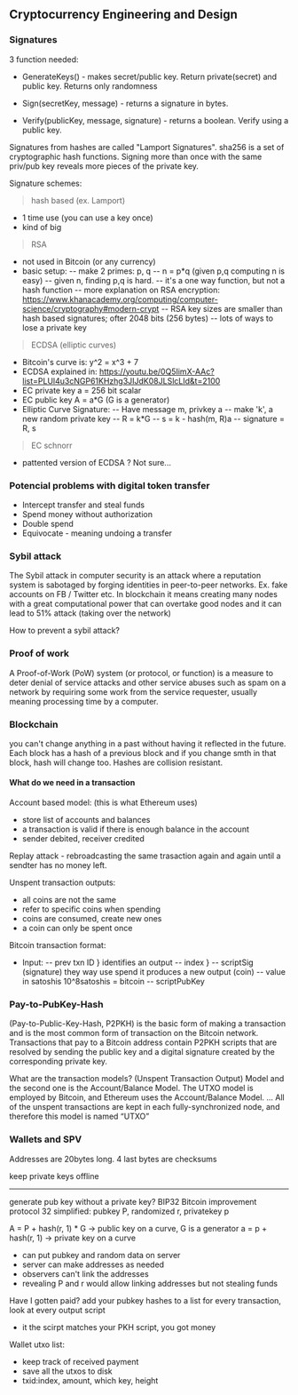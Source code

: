 ## Cryptocurrency Engineering and Design

### Signatures
3 function needed:
- GenerateKeys() - makes secret/public key.
Return private(secret) and public key. Returns only randomness

- Sign(secretKey, message) - returns a signature in bytes.

- Verify(publicKey, message, signature) - returns a boolean. Verify using a public key.

Signatures from hashes are called "Lamport Signatures". sha256 is a set of cryptographic hash functions.
Signing more than once with the same priv/pub key reveals more pieces of the private key.

Signature schemes:
> hash based (ex. Lamport)
- 1 time use (you can use a key once)
- kind of big

> RSA
- not used in Bitcoin (or any currency)
- basic setup:
-- make 2 primes: p, q
-- n = p*q (given p,q computing n is easy)
-- given n, finding p,q is hard.
-- it's a one way function, but not a hash function
-- more explanation on RSA encryption: https://www.khanacademy.org/computing/computer-science/cryptography#modern-crypt
-- RSA key sizes are smaller than hash based signatures; ofter 2048 bits (256 bytes)
-- lots of ways to lose a private key

> ECDSA (elliptic curves)
- Bitcoin's curve is: y^2 = x^3 + 7
- ECDSA explained in: https://youtu.be/0Q5IimX-AAc?list=PLUl4u3cNGP61KHzhg3JIJdK08JLSlcLId&t=2100
- EC private key a = 256 bit scalar
- EC public key A = a*G (G is a generator)
- Elliptic Curve Signature:
-- Have message m, privkey a
-- make 'k', a new random private key
-- R = k*G
-- s = k - hash(m, R)a
-- signature = R, s

> EC schnorr
- pattented version of ECDSA ? Not sure... 


### Potencial problems with digital token transfer

- Intercept transfer and steal funds
- Spend money without authorization
- Double spend
- Equivocate - meaning undoing a transfer

### Sybil attack
The Sybil attack in computer security is an attack where a reputation system is sabotaged by forging identities in peer-to-peer networks. Ex. fake accounts on FB / Twitter etc. In blockchain it means creating many nodes with a great computational power that can overtake good nodes and it can lead to 51% attack (taking over the network)

How to prevent a sybil attack?

### Proof of work
A Proof-of-Work (PoW) system (or protocol, or function) is a measure to deter denial of service attacks and other service abuses such as spam on a network by requiring some work from the service requester, usually meaning processing time by a computer.

### Blockchain
you can't change anything in a past without having it reflected in the future. Each block has a hash of a previous block and if you change smth in that block, hash will change too. Hashes are collision resistant.

#### What do we need in a transaction
Account based model: (this is what Ethereum uses)
- store list of accounts and balances
- a transaction is valid if there is enough balance in the account
- sender debited, receiver credited

Replay attack - rebroadcasting the same trasaction again and again until a sendter has no money left.

Unspent transaction outputs:
- all coins are not the same
- refer to specific coins when spending
- coins are consumed, create new ones
- a coin can only be spent once

Bitcoin transaction format:
- Input:
-- prev txn ID } identifies an output
-- index       }
-- scriptSig (signature)
they way use spend it produces a new output (coin)
-- value in satoshis 10^8satoshis = bitcoin
-- scriptPubKey

### Pay-to-PubKey-Hash 
(Pay-to-Public-Key-Hash, P2PKH) is the basic form of making a transaction and is the most common form of transaction on the Bitcoin network. Transactions that pay to a Bitcoin address contain P2PKH scripts that are resolved by sending the public key and a digital signature created by the corresponding private key.

What are the transaction models? 
(Unspent Transaction Output) Model and the second one is the Account/Balance Model. The UTXO model is employed by Bitcoin, and Ethereum uses the Account/Balance Model. ... All of the unspent transactions are kept in each fully-synchronized node, and therefore this model is named “UTXO”

### Wallets and SPV
Addresses are 20bytes long. 4 last bytes are checksums

keep private keys offline

---
generate pub key without a private key?
BIP32 Bitcoin improvement protocol 32 simplified:
pubkey P, randomized r, privatekey p

A = P + hash(r, 1) * G -> public key on a curve, G is a generator
a = p + hash(r, 1) -> private key on a curve

- can put pubkey and random data on server
- server can make addresses as needed
- observers can't link the addresses
- revealing P and r would allow linking addresses but not stealing funds

Have I gotten paid?
add your pubkey hashes to a list
for every transaction, look at every output script
- it the scirpt matches your PKH script, you got money

Wallet utxo list:
- keep track of received payment
- save all the utxos to disk
- txid:index, amount, which key, height